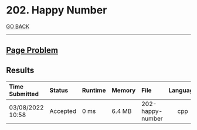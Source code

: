 # 202. Happy Number

[GO BACK](../README.md)

___

## [Page Problem](https://leetcode.com/problems/happy-number/)

## Results

| Time Submitted   | Status   | Runtime | Memory | File             | Language |
| :--------------- | :------- | :------ | :----- | :--------------- | :------: |
| 03/08/2022 10:58 | Accepted | 0 ms    | 6.4 MB | 202-happy-number |   cpp    |
